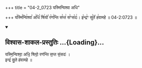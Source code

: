 +++
title = "04-2_0723 यस्मिन्विश्वा अधि"

+++
य꣢स्मि꣣न्वि꣢श्वा꣣ अ꣢धि꣣ श्रि꣢यो꣣ र꣡ण꣢न्ति स꣣प्त꣢ स꣣ꣳस꣡दः꣢। इ꣡न्द्र꣢ꣳ सु꣣ते꣡ ह꣢वामहे ॥ 04-2:0723 ॥

<div class="js_include" newlevelforh1="2" title="विश्वास-शाकल-प्रस्तुतिः" unfilled url="/vedAH_Rk/shAkalam/saMhitA/vishvAsa-prastutiH/08/092/20_yasminvishvA_adhi.md">
<details open><summary><h2>विश्वास-शाकल-प्रस्तुतिः ...{Loading}...</h2></summary>


यस्मि॒न्विश्वा॒ अधि॒ श्रियो॒ रण॑न्ति स॒प्त सं॒सदः॑ ।  
इन्द्रं॑ सु॒ते ह॑वामहे ॥

</details>
</div>
